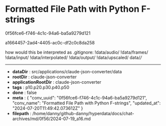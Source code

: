 # Formatted File Path with Python F-strings

0f56fce6-f746-4c1c-94a6-ba5a9279d121

a1664457-2ad4-4405-ac0c-df2c0c8da258

how would this be interpreted as .gitignore:
!data/audio/
!data/frames/
!data/input/
!data/interpolated/
!data/output/
!data/upscaled/
data/*/*

---

* **dataDir** : src/applications/claude-json-converter/data
* **rootDir** : claude-json-converter
* **applicationRootDir** : claude-json-converter
* **tags** : p10.p20.p30.p40.p50
* **done** : false
* **meta** : {
  "conv_uuid": "0f56fce6-f746-4c1c-94a6-ba5a9279d121",
  "conv_name": "Formatted File Path with Python F-strings",
  "updated_at": "2024-07-20T11:49:42.073612Z"
}
* **filepath** : /home/danny/github-danny/hyperdata/docs/chat-archives/md/0f56/2024-07-19_a16.md